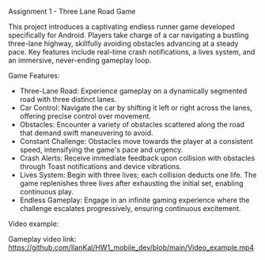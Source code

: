 Assignment 1 - Three Lane Road Game

This project introduces a captivating endless runner game developed specifically for Android.
Players take charge of a car navigating a bustling three-lane highway,
skillfully avoiding obstacles advancing at a steady pace. Key features include real-time crash notifications,
a lives system, and an immersive, never-ending gameplay loop.

Game Features:

- Three-Lane Road: Experience gameplay on a dynamically segmented road with three distinct lanes.
- Car Control: Navigate the car by shifting it left or right across the lanes, offering precise control over movement.
- Obstacles: Encounter a variety of obstacles scattered along the road that demand swift maneuvering to avoid.
- Constant Challenge: Obstacles move towards the player at a consistent speed, intensifying the game's pace and urgency.
- Crash Alerts: Receive immediate feedback upon collision with obstacles through Toast notifications and device vibrations.
- Lives System: Begin with three lives; each collision deducts one life. The game replenishes three lives after exhausting the initial set, enabling continuous play.
- Endless Gameplay: Engage in an infinite gaming experience where the challenge escalates progressively, ensuring continuous excitement.

Video example:

Gameplay video link: https://github.com/IlanKal/HW1_mobile_dev/blob/main/Video_example.mp4

